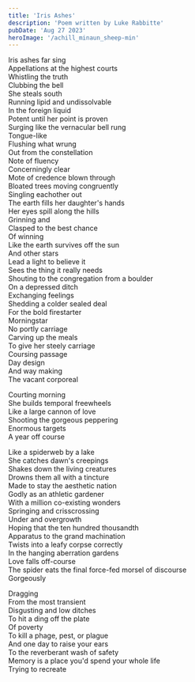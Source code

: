 ```yaml
---
title: 'Iris Ashes'
description: 'Poem written by Luke Rabbitte'
pubDate: 'Aug 27 2023'
heroImage: '/achill_minaun_sheep-min'
---
```


Iris ashes far sing  
Appellations at the highest courts  
Whistling the truth  
Clubbing the bell  
She steals south  
Running lipid and undissolvable  
In the foreign liquid  
Potent until her point is proven  
Surging like the vernacular bell rung  
Tongue-like  
Flushing what wrung  
Out from the constellation  
Note of fluency  
Concerningly clear  
Mote of credence blown through  
Bloated trees moving congruently  
Singling eachother out  
The earth fills her daughter's hands  
Her eyes spill along the hills  
Grinning and  
Clasped to the best chance  
Of winning  
Like the earth survives off the sun  
And other stars  
Lead a light to believe it  
Sees the thing it really needs  
Shouting to the congregation from a boulder  
On a depressed ditch  
Exchanging feelings  
Shedding a colder sealed deal  
For the bold firestarter  
Morningstar  
No portly carriage  
Carving up the meals  
To give her steely carriage  
Coursing passage  
Day design  
And way making  
The vacant corporeal  
  
Courting morning  
She builds temporal freewheels  
Like a large cannon of love  
Shooting the gorgeous peppering  
Enormous targets  
A year off course  
  
Like a spiderweb by a lake  
She catches dawn's creepings  
Shakes down the living creatures  
Drowns them all with a tincture  
Made to stay the aesthetic nation  
Godly as an athletic gardener  
With a million co-existing wonders  
Springing and crisscrossing  
Under and overgrowth  
Hoping that the ten hundred thousandth  
Apparatus to the grand machination  
Twists into a leafy corpse correctly  
In the hanging aberration gardens  
Love falls off-course  
The spider eats the final force-fed morsel of discourse  
Gorgeously  
  
Dragging  
From the most transient  
Disgusting and low ditches  
To hit a ding off the plate  
Of poverty  
To kill a phage, pest, or plague  
And one day to raise your ears  
To the reverberant wash of safety  
Memory is a place you'd spend your whole life  
Trying to recreate  